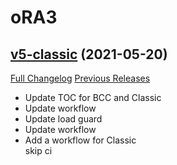 # oRA3

## [v5-classic](https://github.com/BigWigsMods/oRA3/tree/v5-classic) (2021-05-20)
[Full Changelog](https://github.com/BigWigsMods/oRA3/compare/v4-classic...v5-classic) [Previous Releases](https://github.com/BigWigsMods/oRA3/releases)

- Update TOC for BCC and Classic  
- Update workflow  
- Update load guard  
- Update workflow  
- Add a workflow for Classic  
    skip ci  
